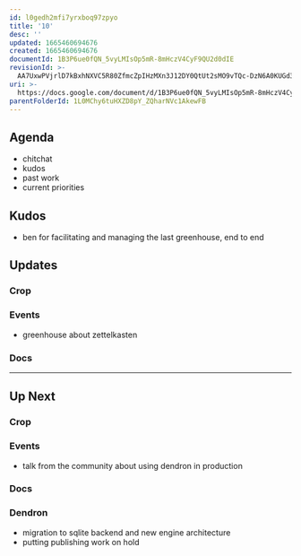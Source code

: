 ```yaml
---
id: l0gedh2mfi7yrxboq97zpyo
title: '10'
desc: ''
updated: 1665460694676
created: 1665460694676
documentId: 1B3P6ue0fQN_5vyLMIsOp5mR-8mHczV4CyF9QU2d0dIE
revisionId: >-
  AA7UxwPVjrlD7kBxhNXVC5R80ZfmcZpIHzMXn3J12DY0QtUt2sMO9vTQc-DzN6A0KUGd3FxxvIIh30sL_4AF7A
uri: >-
  https://docs.google.com/document/d/1B3P6ue0fQN_5vyLMIsOp5mR-8mHczV4CyF9QU2d0dIE/edit
parentFolderId: 1L0MChy6tuHXZD8pY_ZQharNVc1AkewFB
---
```


## Agenda
* chitchat
* kudos
* past work
* current priorities


## Kudos
- ben for facilitating and managing the last greenhouse, end to end

## Updates

### Crop

### Events
- greenhouse about zettelkasten

### Docs

---

## Up Next

### Crop

### Events
- talk from the community about using dendron in production

### Docs

### Dendron
- migration to sqlite backend and new engine architecture 
- putting publishing work on hold 
